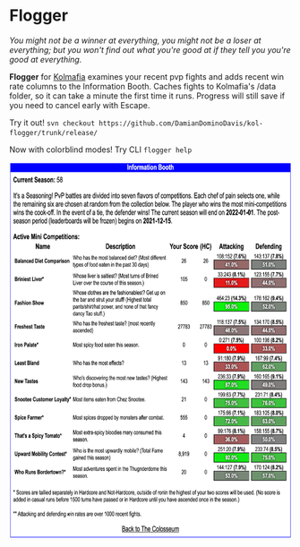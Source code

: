 # Flogger

*You might not be a winner at everything,
you might not be a loser at everything;
but you won't find out what you're good at
if they tell you you're good at everything.*

**Flogger** for <a href="https://github.com/kolmafia/kolmafia">Kolmafia</a> examines your recent pvp fights and adds recent win rate columns to the Information Booth. Caches fights to Kolmafia's /data folder, so it can take a minute the first time it runs. Progress will still save if you need to cancel early with Escape.

Try it out! `svn checkout https://github.com/DamianDominoDavis/kol-flogger/trunk/release/`

Now with colorblind modes! Try CLI `flogger help`

<a href="https://raw.githubusercontent.com/DamianDominoDavis/kol-flogger/6c9f85f9e2786a58a84622f75e4776689a243025/example.png"><img alt="Example" src="https://raw.githubusercontent.com/DamianDominoDavis/kol-flogger/6c9f85f9e2786a58a84622f75e4776689a243025/example.png" width="697" height="673"/></a>